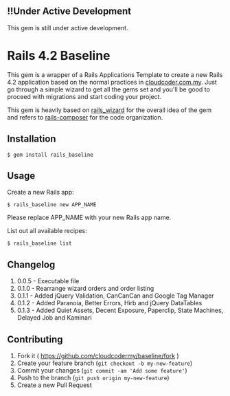## !!Under Active Development

This gem is still under active development.

# Rails 4.2 Baseline

This gem is a wrapper of a Rails Applications Template to create a new Rails 4.2 application based on the normal practices in [cloudcoder.com.my](http://cloudcoder.com.my). Just go through a simple wizard to get all the gems set and you'll be good to proceed with migrations and start coding your project.

This gem is heavily based on [rails_wizard](https://github.com/intridea/rails_wizard) for the overall idea of the gem and refers to [rails-composer](https://github.com/RailsApps/rails-composer) for the code organization.

## Installation

    $ gem install rails_baseline

## Usage

Create a new Rails app:

    $ rails_baseline new APP_NAME

Please replace APP_NAME with your new Rails app name.

List out all available recipes:

    $ rails_baseline list

## Changelog

1. 0.0.5 - Executable file
2. 0.1.0 - Rearrange wizard orders and order listing
3. 0.1.1 - Added jQuery Validation, CanCanCan and Google Tag Manager
3. 0.1.2 - Added Paranoia, Better Errors, Hirb and jQuery DataTables
4. 0.1.3 - Added Quiet Assets, Decent Exposure, Paperclip, State Machines, Delayed Job and Kaminari

## Contributing

1. Fork it ( https://github.com/cloudcodermy/baseline/fork )
2. Create your feature branch (`git checkout -b my-new-feature`)
3. Commit your changes (`git commit -am 'Add some feature'`)
4. Push to the branch (`git push origin my-new-feature`)
5. Create a new Pull Request
